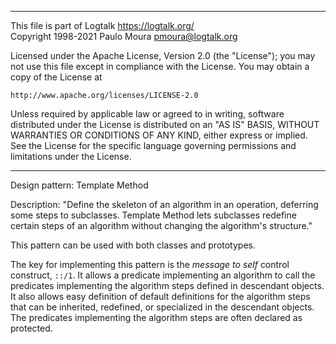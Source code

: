 ________________________________________________________________________

This file is part of Logtalk <https://logtalk.org/>  
Copyright 1998-2021 Paulo Moura <pmoura@logtalk.org>

Licensed under the Apache License, Version 2.0 (the "License");
you may not use this file except in compliance with the License.
You may obtain a copy of the License at

    http://www.apache.org/licenses/LICENSE-2.0

Unless required by applicable law or agreed to in writing, software
distributed under the License is distributed on an "AS IS" BASIS,
WITHOUT WARRANTIES OR CONDITIONS OF ANY KIND, either express or implied.
See the License for the specific language governing permissions and
limitations under the License.
________________________________________________________________________


Design pattern:
	Template Method

Description:
	"Define the skeleton of an algorithm in an operation, deferring
	some steps to subclasses. Template Method lets subclasses redefine
	certain steps of an algorithm without changing the algorithm's
	structure."

This pattern can be used with both classes and prototypes.

The key for implementing this pattern is the *message to self* control
construct, `::/1`. It allows a predicate implementing an algorithm to
call the predicates implementing the algorithm steps defined in descendant
objects. It also allows easy definition of default definitions for the
algorithm steps that can be inherited, redefined, or specialized in the
descendant objects. The predicates implementing the algorithm steps are
often declared as protected.
